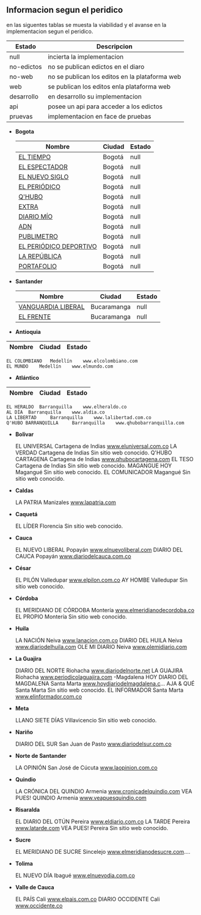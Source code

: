 ## Informacion segun el peridico

en las siguentes tablas se muesta la viabilidad y el avanse en la implementacion segun el peridico.



| Estado | Descripcion |
|--------|-------------|
| null   | incierta la implementacion |
| no-edictos | no se publican edictos en el diaro |
| no-web | no se publican los editos en la plataforma web |
| web | se publican los editos enla plataforma web |
| desarrollo | en desarrollo su implementacion |
| api | posee un api para acceder a los edictos |
| pruevas | implementacion en face de pruebas |

* __Bogota__


  | Nombre | Ciudad | Estado |
  |--------|--------|--------|
  | [EL TIEMPO](www.eltiempo.com) | Bogotá | null |
  |	[EL ESPECTADOR](www.elespectador.com) |	Bogotá |	null |
  |	[EL NUEVO SIGLO](www.elnuevosiglo.com.co) | 	Bogotá 	|	null |
  |	[EL PERIÓDICO](www.elperiodico.com.co) |	Bogotá 	|	null |
  |	[Q'HUBO](www.qhubo.com) |	Bogotá 	|	null |
  |	[EXTRA](bogota.extra.com.co)|	Bogotá |	null |
  |	[DIARIO MÍO](www.diariomio.co) |	Bogotá 	|	null |
  |	[ADN](www.diarioadn.co)|	Bogotá 	|	null |
  |	[PUBLIMETRO](www.publimetro.co) |	Bogotá 	|	null |
  |	[EL PERIÓDICO DEPORTIVO](	www.elperiodicodeportivo.co) |	Bogotá |	null |
  | [LA REPÚBLICA](www.larepublica.co) |	Bogotá 	|	null |
  | [PORTAFOLIO](www.portafolio.co) |	Bogotá 	|	null |

* __Santander__


  | Nombre | Ciudad | Estado |
  |--------|--------|--------|
  | [VANGUARDIA LIBERAL](www.vanguardia.com) |	Bucaramanga | null |
  |	[EL FRENTE](www.elfrente.com.co) | 	Bucaramanga | null |


-   __Antioquia__

| Nombre | Ciudad | Estado |
|--------|--------|--------|

	EL COLOMBIANO 	Medellín 	www.elcolombiano.com
	EL MUNDO 	Medellín 	www.elmundo.com

-   __Atlántico__

| Nombre | Ciudad | Estado |
|--------|--------|--------|

	EL HERALDO 	Barranquilla 	www.elheraldo.co
	AL DÍA 	Barranquilla 	www.aldia.co
	LA LIBERTAD 	Barranquilla 	www.lalibertad.com.co
	Q'HUBO BARRANQUILLA 	Barranquilla 	www.qhubobarranquilla.com


-   __Bolivar__

	EL UNIVERSAL 	Cartagena de Indias 	www.eluniversal.com.co
	LA VERDAD 	Cartagena de Indias 	Sin sitio web conocido.
	Q'HUBO CARTAGENA 	Cartagena de Indias 	www.qhubocartagena.com
	EL TESO 	Cartagena de Indias 	Sin sitio web conocido.
	MAGANGUE HOY 	Magangué 	Sin sitio web conocido.
	EL COMUNICADOR 	Magangué 	Sin sitio web conocido.

-   __Caldas__


	LA PATRIA 	Manizales 	www.lapatria.com
-   __Caquetá__

	EL LÍDER 	Florencia 	Sin sitio web conocido.

-   __Cauca__

	EL NUEVO LIBERAL 	Popayán 	www.elnuevoliberal.com
	DIARIO DEL CAUCA 	Popayán 	www.diariodelcauca.com.co

-   __César__

	EL PILÓN 	Valledupar 	www.elpilon.com.co
	AY HOMBE 	Valledupar 	Sin sitio web conocido.

-   __Córdoba__

	EL MERIDIANO DE CÓRDOBA 	Montería 	www.elmeridianodecordoba.co
	EL PROPIO 	Montería 	Sin sitio web conocido.

-   __Huila__

	LA NACIÓN 	Neiva 	www.lanacion.com.co
	DIARIO DEL HUILA 	Neiva 	www.diariodelhuila.com
	OLE MI DIARIO 	Neiva 	www.olemidiario.com
-   __La Guajira__

	DIARIO DEL NORTE 	Riohacha 	www.diariodelnorte.net
	LA GUAJIRA 	Riohacha 	www.periodicolaguajira.com
-Magdalena
	HOY DIARIO DEL MAGDALENA 	Santa Marta 	www.hoydiariodelmagdalena.c...
	AJA & QUÉ 	Santa Marta 	Sin sitio web conocido.
	EL INFORMADOR 	Santa Marta 	www.elinformador.com.co
-  __Meta__

	LLANO SIETE DÍAS 	Villavicencio 	Sin sitio web conocido.
-  __Nariño__

	DIARIO DEL SUR 	San Juan de Pasto 	www.diariodelsur.com.co
-  __Norte de Santander__

	LA OPINIÓN 	San José de Cúcuta 	www.laopinion.com.co
-  __Quindio__

	LA CRÓNICA DEL QUINDIO 	Armenia 	www.cronicadelquindio.com
	VEA PUES! QUINDIO 	Armenia 	www.veapuesquindio.com
-  __Risaralda__

	EL DIARIO DEL OTÚN 	Pereira 	www.eldiario.com.co
	LA TARDE 	Pereira 	www.latarde.com
	VEA PUES! 	Pereira 	Sin sitio web conocido.

-  __Sucre__

	EL MERIDIANO DE SUCRE 	Sincelejo 	www.elmeridianodesucre.com....
-  __Tolima__

	EL NUEVO DÍA 	Ibagué 	www.elnuevodia.com.co
-  __Valle de Cauca__

	EL PAÍS 	Cali 	www.elpais.com.co
	DIARIO OCCIDENTE 	Cali 	www.occidente.co
